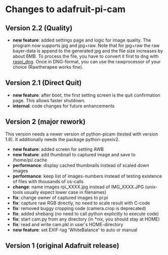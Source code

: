 Changes to adafruit-pi-cam
==========================

Version 2.2 (Quality)
---------------------

- **new feature**: added settings page and logic for image quality.
                   The program now supports jpg and jpg+raw. Note that
                   for jpg+raw the raw bayer-data is append to the
                   generated jpg and the file size increases by about 6MB.
                   To process the file, you have to convert it first
                   to dng with [raspi_dng](https://github.com/bablokb/raspiraw).
                   Once in DNG-format, you can use the rawprocessor
                   of your choice (Rawtherapee works fine).

Version 2.1 (Direct Quit)
-------------------------

- **new feature**: after boot, the first setting screen is the
                   quit confirmation page. This allows faster shutdown.
- **internal**:    code changes for future enhancements


Version 2 (major rework)
------------------------

This version needs a newer version of python-picam (tested with
version 1.8). It additionally needs the package python-pyexiv2.

- **new feature**: added screen for setting AWB
- **new feature**: add thumbnail to captured image and save to /home/pi/.cache
- **performance**: display cached thumbnails instead of scaled down images
- **performance**: keep list of images-numbers instead of testing existence
                   of files with thousands of os-calls
- **change**:      name images rpi_XXXX.jpg instead of IMG_XXXX.JPG
                   (unix-tools usually expect lower case in filenames)
- **fix**:         change owner of captured images to pi:pi
- **fix**:         capture raw RGB directly, no need to scale result with C-code
- **fix**:         removed buggy cropping code (camera.crop is deprecated)
- **fix**:         added shebang (no need to call python explicitly to execute code)
- **fix**:         start cam.py from any directory
                   (in *nix, you should stay at HOME)
- **fix**:         read and write cam.pkl in user's HOME-directory
- **new feature**: set EXIF-tag 'WhiteBalance' to auto or manual


Version 1 (original Adafruit release)
-------------------------------------

